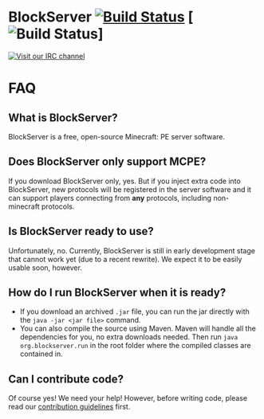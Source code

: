 BlockServer [![Build Status](https://travis-ci.org/BlockServerProject/BlockServer.svg?branch=master)](https://travis-ci.org/BlockServerProject/BlockServer) [![Build Status](http://teamcity.beaconpe.net/app/rest/builds/buildType:BlockServer_Build/statusIcon)]
===========

[![Visit our IRC channel](https://kiwiirc.com/buttons/irc.freenode.net/blockserverproject.png)](https://kiwiirc.com/client/irc.freenode.net/?nick=blockserver|?#blockserverproject)

# FAQ

## What is BlockServer?
BlockServer is a free, open-source Minecraft: PE server software.

## Does BlockServer only support MCPE?
If you download BlockServer only, yes. But if you inject extra code into BlockServer, new protocols will be registered in the server software and it can support players connecting from **any** protocols, including non-minecraft protocols.

## Is BlockServer ready to use?
Unfortunately, no. Currently, BlockServer is still in early development stage that cannot work yet (due to a recent rewrite). We expect it to be easily usable soon, however.

## How do I run BlockServer when it is ready?
* If you download an archived `.jar` file, you can run the jar directly with the `java -jar <jar file>` command.
* You can also compile the source using Maven. Maven will handle all the dependencies for you, no extra downloads needed.
Then run `java org.blockserver.run` in the root folder where the compiled classes are contained in.

## Can I contribute code?
Of course yes! We need your help! However, before writing code, please read our [contribution guidelines](https://github.com/BlockServerProject/BlockServer/blob/new/CONTRIBUTING.md) first.
